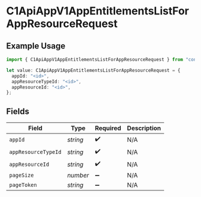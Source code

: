 # C1ApiAppV1AppEntitlementsListForAppResourceRequest

## Example Usage

```typescript
import { C1ApiAppV1AppEntitlementsListForAppResourceRequest } from "conductorone-sdk-typescript/sdk/models/operations";

let value: C1ApiAppV1AppEntitlementsListForAppResourceRequest = {
  appId: "<id>",
  appResourceTypeId: "<id>",
  appResourceId: "<id>",
};
```

## Fields

| Field               | Type                | Required            | Description         |
| ------------------- | ------------------- | ------------------- | ------------------- |
| `appId`             | *string*            | :heavy_check_mark:  | N/A                 |
| `appResourceTypeId` | *string*            | :heavy_check_mark:  | N/A                 |
| `appResourceId`     | *string*            | :heavy_check_mark:  | N/A                 |
| `pageSize`          | *number*            | :heavy_minus_sign:  | N/A                 |
| `pageToken`         | *string*            | :heavy_minus_sign:  | N/A                 |